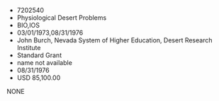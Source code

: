 * 7202540
* Physiological Desert Problems
* BIO,IOS
* 03/01/1973,08/31/1976
* John Burch, Nevada System of Higher Education, Desert Research Institute
* Standard Grant
*   name not available
* 08/31/1976
* USD 85,100.00

NONE